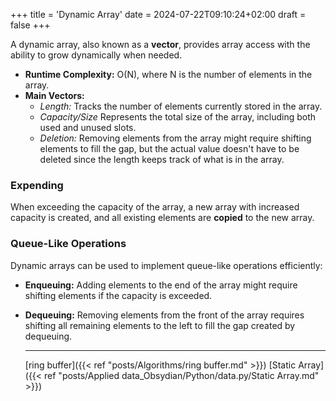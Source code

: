 +++
title = 'Dynamic Array'
date = 2024-07-22T09:10:24+02:00
draft = false
+++


A dynamic array, also known as  a **vector**, provides array access with the ability to grow dynamically when needed. 

- **Runtime Complexity:** O(N), where N is the number of elements in the array.
- **Main Vectors:**
  - *Length:* Tracks the number of elements currently stored in the array.
  - *Capacity/Size* Represents the total size of the array, including both used and unused slots.
  - *Deletion:* Removing elements from the array might require shifting elements to fill the gap, but the actual value doesn't have to be deleted since the length keeps track of what is in the array.
### Expending
When exceeding the capacity of the array, a new array with increased capacity is created, and all existing elements are **copied** to the new array.

### Queue-Like Operations

Dynamic arrays can be used to implement queue-like operations efficiently:

- **Enqueuing:** Adding elements to the end of the array might require shifting elements if the capacity is exceeded.
- **Dequeuing:** Removing elements from the front of the array requires shifting all remaining elements to the left to fill the gap created by dequeuing.
 
  ---
  [ring buffer]({{< ref "posts/Algorithms/ring buffer.md" >}}) [Static Array]({{< ref "posts/Applied data_Obsydian/Python/data.py/Static Array.md" >}})